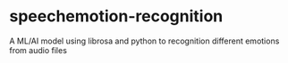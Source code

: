 # speechemotion-recognition
A ML/AI model using librosa and python to recognition different emotions from audio files
